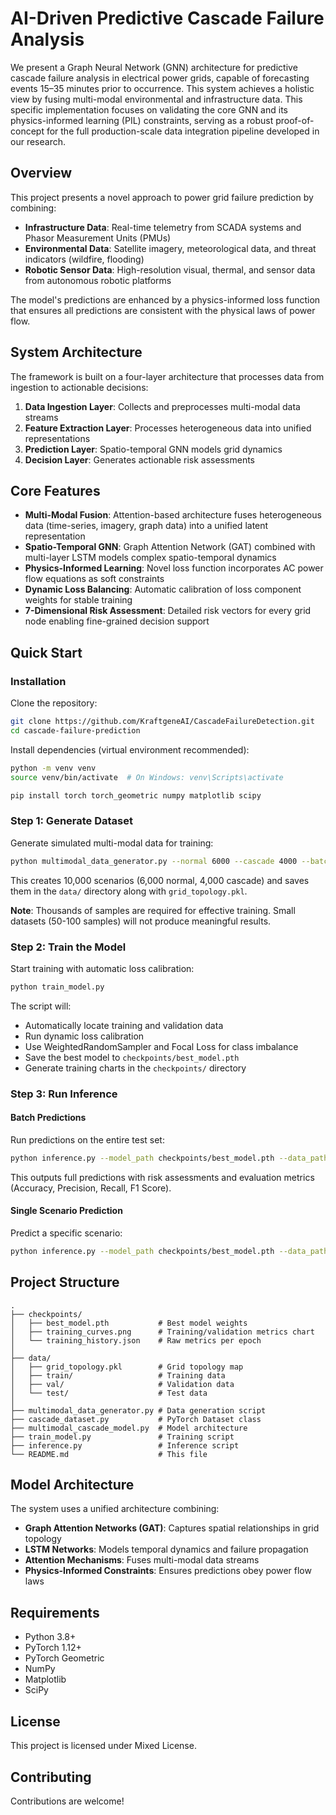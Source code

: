 # AI-Driven Predictive Cascade Failure Analysis

We present a Graph Neural Network (GNN) architecture for predictive cascade failure analysis in electrical power grids, capable of forecasting events 15–35 minutes prior to occurrence. This system achieves a holistic view by fusing multi-modal environmental and infrastructure data. This specific implementation focuses on validating the core GNN and its physics-informed learning (PIL) constraints, serving as a robust proof-of-concept for the full production-scale data integration pipeline developed in our research.

## Overview

This project presents a novel approach to power grid failure prediction by combining:

- **Infrastructure Data**: Real-time telemetry from SCADA systems and Phasor Measurement Units (PMUs)
- **Environmental Data**: Satellite imagery, meteorological data, and threat indicators (wildfire, flooding)
- **Robotic Sensor Data**: High-resolution visual, thermal, and sensor data from autonomous robotic platforms

The model's predictions are enhanced by a physics-informed loss function that ensures all predictions are consistent with the physical laws of power flow.

## System Architecture

The framework is built on a four-layer architecture that processes data from ingestion to actionable decisions:

1. **Data Ingestion Layer**: Collects and preprocesses multi-modal data streams
2. **Feature Extraction Layer**: Processes heterogeneous data into unified representations
3. **Prediction Layer**: Spatio-temporal GNN models grid dynamics
4. **Decision Layer**: Generates actionable risk assessments

## Core Features

- **Multi-Modal Fusion**: Attention-based architecture fuses heterogeneous data (time-series, imagery, graph data) into a unified latent representation
- **Spatio-Temporal GNN**: Graph Attention Network (GAT) combined with multi-layer LSTM models complex spatio-temporal dynamics
- **Physics-Informed Learning**: Novel loss function incorporates AC power flow equations as soft constraints
- **Dynamic Loss Balancing**: Automatic calibration of loss component weights for stable training
- **7-Dimensional Risk Assessment**: Detailed risk vectors for every grid node enabling fine-grained decision support

## Quick Start

### Installation

Clone the repository:

```bash
git clone https://github.com/KraftgeneAI/CascadeFailureDetection.git
cd cascade-failure-prediction
```

Install dependencies (virtual environment recommended):

```bash
python -m venv venv
source venv/bin/activate  # On Windows: venv\Scripts\activate

pip install torch torch_geometric numpy matplotlib scipy
```

### Step 1: Generate Dataset

Generate simulated multi-modal data for training:

```bash
python multimodal_data_generator.py --normal 6000 --cascade 4000 --batch-size 100 --output-dir data
```

This creates 10,000 scenarios (6,000 normal, 4,000 cascade) and saves them in the `data/` directory along with `grid_topology.pkl`.

**Note**: Thousands of samples are required for effective training. Small datasets (50-100 samples) will not produce meaningful results.

### Step 2: Train the Model

Start training with automatic loss calibration:

```bash
python train_model.py
```

The script will:
- Automatically locate training and validation data
- Run dynamic loss calibration
- Use WeightedRandomSampler and Focal Loss for class imbalance
- Save the best model to `checkpoints/best_model.pth`
- Generate training charts in the `checkpoints/` directory

### Step 3: Run Inference

#### Batch Predictions

Run predictions on the entire test set:

```bash
python inference.py --model_path checkpoints/best_model.pth --data_path data/test --batch --output test_predictions.json
```

This outputs full predictions with risk assessments and evaluation metrics (Accuracy, Precision, Recall, F1 Score).

#### Single Scenario Prediction

Predict a specific scenario:

```bash
python inference.py --model_path checkpoints/best_model.pth --data_path data/test --scenario_idx 0 --output single_prediction.json
```

## Project Structure

```
.
├── checkpoints/
│   ├── best_model.pth           # Best model weights
│   ├── training_curves.png      # Training/validation metrics chart
│   └── training_history.json    # Raw metrics per epoch
│
├── data/
│   ├── grid_topology.pkl        # Grid topology map
│   ├── train/                   # Training data
│   ├── val/                     # Validation data
│   └── test/                    # Test data
│
├── multimodal_data_generator.py # Data generation script
├── cascade_dataset.py           # PyTorch Dataset class
├── multimodal_cascade_model.py  # Model architecture
├── train_model.py               # Training script
├── inference.py                 # Inference script
└── README.md                    # This file
```

## Model Architecture

The system uses a unified architecture combining:

- **Graph Attention Networks (GAT)**: Captures spatial relationships in grid topology
- **LSTM Networks**: Models temporal dynamics and failure propagation
- **Attention Mechanisms**: Fuses multi-modal data streams
- **Physics-Informed Constraints**: Ensures predictions obey power flow laws

## Requirements

- Python 3.8+
- PyTorch 1.12+
- PyTorch Geometric
- NumPy
- Matplotlib
- SciPy

## License

This project is licensed under Mixed License.

## Contributing

Contributions are welcome! 
